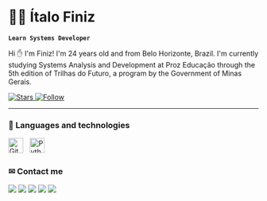 # 👨‍💻 Ítalo Finiz
**`Learn Systems Developer`**

Hi ✋ I'm Finiz! I'm 24 years old and from Belo Horizonte, Brazil. I'm currently studying Systems Analysis and Development at Proz Educação through the 5th edition of Trilhas do Futuro, a program by the Government of Minas Gerais.

<p align="left">
    <a href="https://github.com/BhzItalo?tab=repositories&sort=stargazers">
        <img 
            alt="Stars" 
            title="Stars" 
            src="https://custom-icon-badges.demolab.com/github/stars/BhzItalo?color=55960c&style=for-the-badge&labelColor=488207&logo=star&label=estrelas"
        />
    </a>
    <a href="https://github.com/BhzItalo?tab=followers">
        <img 
            alt="Follow" 
            title="Followers in GitHub" 
            src="https://custom-icon-badges.demolab.com/github/followers/BhzItalo?color=236ad3&labelColor=1155ba&style=for-the-badge&logo=github&label=Seguidores&logoColor=white"
        />
    </a>
</p>

---

### 🤖 Languages and technologies
<img 
    align="left" 
    alt="Git" 
    title="Git"
    width="30px" 
    style="padding-right: 10px;" 
    src="https://cdn.jsdelivr.net/gh/devicons/devicon@latest/icons/git/git-original.svg" 
/><img 
    align="left" 
    alt="Python" 
    title="Python"
    width="30px" 
    style="padding-right: 10px;" 
    src="https://cdn.jsdelivr.net/gh/devicons/devicon@latest/icons/python/python-original.svg" 
/>
<br>
<br>
###  ✉ Contact me
<div> 
    <a href = "mailto:bhz.italo@gmail.com"><img src="https://img.shields.io/badge/-Gmail-%23333?style=for-the-badge&logo=gmail&logoColor=white" target="_blank"></a>
    <a href="https://discord.gg/FcfPRACQ" target="_blank"><img src="https://img.shields.io/badge/Discord-7289DA?style=for-the-badge&logo=discord&logoColor=white" target="_blank"></a> 
    <a href="https://www.youtube.com/@Finizmd?sub_confirmation=1" target="_blank"><img src="https://img.shields.io/badge/Youtube-FF0000?style=for-the-badge&logo=youtube&logoColor=white" target="_blank"></a>
    <a href="https://instagram.com/bhz.italo" target="_blank"><img src="https://img.shields.io/badge/-Instagram-%23E4405F?style=for-the-badge&logo=instagram&logoColor=white" target="_blank"></a>
    <a href="https://www.linkedin.com/in/FinizMD" target="_blank"><img src="https://img.shields.io/badge/-LinkedIn-%230077B5?style=for-the-badge&logo=linkedin&logoColor=white" target="_blank"></a> 
</div>
